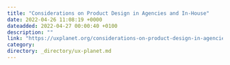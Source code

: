 ```yaml
---
title: "Considerations on Product Design in Agencies and In-House"
date: 2022-04-26 11:08:19 +0000
dateadded: 2022-04-27 00:00:40 +0100
description: ""
link: "https://uxplanet.org/considerations-on-product-design-in-agencies-and-in-house-3f2b7c7aec26?source=rss----819cc2aaeee0---4"
category:
directory: _directory/ux-planet.md
---
```

